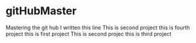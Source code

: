 # gitHubMaster
Mastering the git hub
I written this line
This is second project
this is fourth project
this is first project
This is second projec
this is third project

